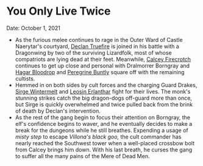# You Only Live Twice

Date: October 1, 2021

- As the furious melee continues to rage in the Outer Ward of Castle Naerytar's courtyard, [Declan Truefire](../Characters/Declan%20Truefire/%21index.md) is joined in his battle with a Dragonwing by two of the surviving Lizardfolk, most of whose compatriots are lying dead at their feet. Meanwhile, [Calcey Firecrotch](../Characters/Calcey%20Firecrotch/%21index.md) continues to get up close and personal with Dralmorrer Borngray and [Hagar Bloodrop](../Characters/Hagar%20Bloodrop/%21index.md) and [Peregrine Buntly](../Characters/Peregrine%20Buntly/%21index.md) square off with the remaining cultists.
- Hemmed in on both sides by cult forces and the charging Guard Drakes, [Sirge Wintermelt](../Characters/Sirge%20Wintermelt/%21index.md) and [Leosin Erlanthar](../NPCs/Leosin%20Erlanthar.md) fight for their lives. The monk's stunning strikes catch the big dragon-dogs off-guard more than once, but Sirge is quickly overwhelmed and twice pulled back from the brink of death by Declan's intervention.
- As the rest of the gang begin to focus their attention on Borngray, the elf's confidence begins to waver, and he eventually decides to make a break for the dungeons while he still breathes. Expending a usage of *misty step* to escape *Villona's black goo,* the cult commander has nearly reached the Southwest tower when a well-placed crossbow bolt from Calcey brings him down. With his last breath, he curses the gang to suffer all the many pains of the Mere of Dead Men.